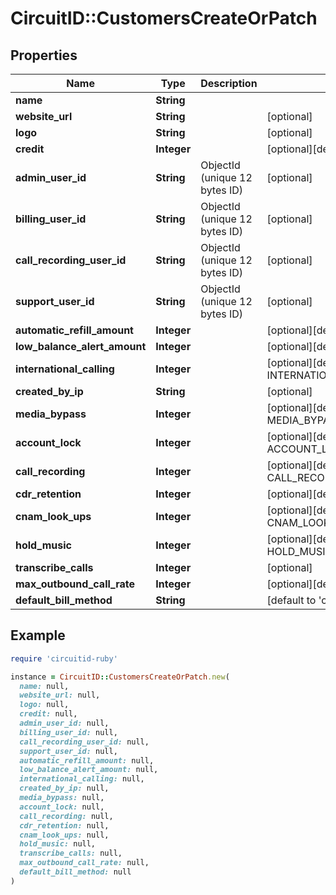 # CircuitID::CustomersCreateOrPatch

## Properties

| Name | Type | Description | Notes |
| ---- | ---- | ----------- | ----- |
| **name** | **String** |  |  |
| **website_url** | **String** |  | [optional] |
| **logo** | **String** |  | [optional] |
| **credit** | **Integer** |  | [optional][default to 0] |
| **admin_user_id** | **String** | ObjectId (unique 12 bytes ID) | [optional] |
| **billing_user_id** | **String** | ObjectId (unique 12 bytes ID) | [optional] |
| **call_recording_user_id** | **String** | ObjectId (unique 12 bytes ID) | [optional] |
| **support_user_id** | **String** | ObjectId (unique 12 bytes ID) | [optional] |
| **automatic_refill_amount** | **Integer** |  | [optional][default to 0] |
| **low_balance_alert_amount** | **Integer** |  | [optional][default to 0] |
| **international_calling** | **Integer** |  | [optional][default to INTERNATIONAL_CALLING::N0] |
| **created_by_ip** | **String** |  | [optional] |
| **media_bypass** | **Integer** |  | [optional][default to MEDIA_BYPASS::N0] |
| **account_lock** | **Integer** |  | [optional][default to ACCOUNT_LOCK::N1] |
| **call_recording** | **Integer** |  | [optional][default to CALL_RECORDING::N0] |
| **cdr_retention** | **Integer** |  | [optional][default to 12] |
| **cnam_look_ups** | **Integer** |  | [optional][default to CNAM_LOOK_UPS::N0] |
| **hold_music** | **Integer** |  | [optional][default to HOLD_MUSIC::N0] |
| **transcribe_calls** | **Integer** |  | [optional] |
| **max_outbound_call_rate** | **Integer** |  | [optional][default to 1] |
| **default_bill_method** | **String** |  | [default to &#39;credit&#39;] |

## Example

```ruby
require 'circuitid-ruby'

instance = CircuitID::CustomersCreateOrPatch.new(
  name: null,
  website_url: null,
  logo: null,
  credit: null,
  admin_user_id: null,
  billing_user_id: null,
  call_recording_user_id: null,
  support_user_id: null,
  automatic_refill_amount: null,
  low_balance_alert_amount: null,
  international_calling: null,
  created_by_ip: null,
  media_bypass: null,
  account_lock: null,
  call_recording: null,
  cdr_retention: null,
  cnam_look_ups: null,
  hold_music: null,
  transcribe_calls: null,
  max_outbound_call_rate: null,
  default_bill_method: null
)
```

